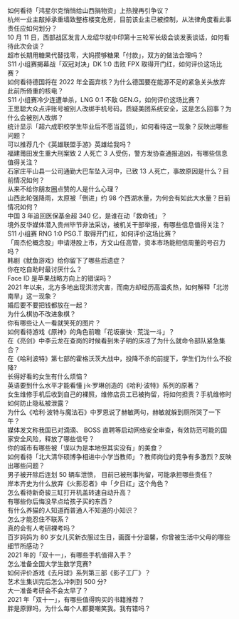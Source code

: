 如何看待「鸿星尔克悄悄给山西捐物资」上热搜再引争议？  
杭州一业主敲掉承重墙致整栋楼变危房，目前该业主已被控制，从法律角度看此事责任应如何划分？  
10 月 11 日，西部战区发言人龙绍华就中印第十三轮军长级会谈发表谈话，如何看待此次会谈？  
超市长期用糖果代替找零，大妈攒够糖果「付款」，双方的做法合理吗？  
S11 小组赛揭幕战「双冠对决」DK 1:0 击败 FPX 取得开门红，如何评价这场比赛？  
如何看待德国将在 2022 年全面弃核？为什么德国要在能源不足的紧急关头放弃此前所倚重的核电？  
S11 小组赛冷少连遭单杀，LNG 0:1 不敌 GEN.G，如何评价这场比赛？  
王思聪大众点评账号被别人改绑手机号码，质疑美团系统安全，这是怎么回事？为什么会被别人改绑？  
统计显示「超六成职校学生毕业后不愿当蓝领」，如何看待这一现象？反映出哪些问题？  
可以推荐几个《英雄联盟手游》英雄给我吗？  
福建莆田发生重大刑案致 2 人死亡 3 人受伤，警方发协查通报追凶，有哪些信息值得关注？  
石家庄平山县一公司通勤大巴车坠入河中，已致 13 人死亡，事故原因是什么？目前情况如何？  
从来不给你朋友圈点赞的人是什么心理？  
山西此轮强降雨，太原被「倒进」约 98 个西湖水量，为何会有如此大水量？目前情况如何？  
中国 3 年追回医保基金超 340 亿，是谁在动「救命钱」？  
境外反华媒体潜入贵州毕节非法采访，被机关干部举报，有哪些信息值得关注？  
S11 小组赛 RNG 1:0 PSG.T 取得开门红，如何评价这场比赛？  
「周杰伦概念股」申请港股上市，方文山任高管，资本市场能相信周董的号召力吗？  
韩剧《鱿鱼游戏》给你留下了哪些后遗症？  
你在吃自助时最讨厌什么？  
Face ID 是苹果战略方向上的错误吗？  
2021 年以来，北方多地出现洪涝灾害，而南方却经历高温炙热，如何解释「北涝南旱」这一现象？  
婚后要不要把钱都放在一起？  
为什么棋协不改进象棋？  
你有哪些让人一看就笑死的图片？  
如何看待游戏《原神》的角色前瞻「花坂豪快 · 荒泷一斗」？  
在《亮剑》中李云龙在查岗的时候看到朱子明的床凉了为什么就命令部队紧急集合？  
在《哈利波特》第七部的霍格沃茨大战中，投降不杀的前提下，学生们为什么不投降?  
长得好看的女生有什么烦恼？  
英语要到什么水平才能看懂 j·k·罗琳创造的《哈利·波特》系列的原著？  
女生维修手机后收到自己的裸照，维修店员工已被拘留，将如何担责？手机维修时如何防止隐私被泄露？  
为什么《哈利·波特与魔法石》中罗恩说了赫敏两句，赫敏就躲到厕所哭了一下午？  
媒体发文称我国已对滴滴、 BOSS 直聘等启动网络安全审查，有效防范可能的国家安全风险，释放了哪些信号？  
你的城市有哪些被「误以为是本地但其实没有」的美食？  
如何看待「北大清华硕博争相进中小学当教师」？教师岗位的竞争有多激烈？反映出哪些问题？  
男子被开除后连划 50 辆车泄愤， 目前已被刑事拘留，可能承担哪些责任？  
岸本齐史为什么放弃《火影忍者》中「夕日红」这个角色？  
怎么看待新奇骏三缸打开机盖转速自动升高？  
有哪些你后悔没早点给孩子买的东西？  
有什么养猫的人知道而普通人不知道的小知识？  
怎么才能忍住不联系？  
真的会有人考研裸考吗？  
百岁妈妈为 80 岁女儿买新衣服过生日，画面十分温馨，你曾被生活中父母的哪些细节所感动？  
2021 年的「双十一」，有哪些手机值得入手？  
怎么准备全国大学生数学竞赛?  
如何评价游戏《去月球》系列第三部《影子工厂》？  
艺术生集训完后怎么冲刺到 500 分?  
大一准备考研会不会太早了？  
2021 年「双十一」，有哪些值得购买的书籍推荐？  
胖是原罪吗，为什么每个人都要嘲笑我。我有错吗？  

